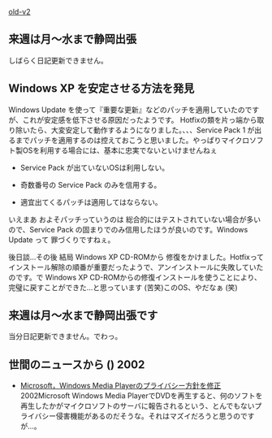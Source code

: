 [old-v2](ig020222-orig.html)

## 来週は月～水まで静岡出張

しばらく日記更新できません。


## Windows XP を安定させる方法を発見

Windows Update を使って『重要な更新』などのパッチを適用していたのですが、これが安定感を低下させる原因だったようです。
Hotfixの類を片っ端から取り除いたら、大変安定して動作するようになりました。、、、Service Pack 1 が出るまでパッチを適用するのは控えておこうと思いました。やっぱりマイクロソフト製OSを利用する場合には、基本に忠実でないといけませんねぇ

* Service Pack が出ていないOSは利用しない。
  
* 奇数番号の Service Pack のみを信用する。
  
* 適宜出てくるパッチは適用してはならない。

いえまあ およそパッチっていうのは 総合的にはテストされていない場合が多いので、Service
Pack の固まりでのみ信用したほうが良いのです。Windows Update って 罪づくりですねぇ。

後日談…その後 結局 Windows XP CD-ROMから 修復をかけました。Hotfixって インストール解除の順番が重要だったようで、アンインストールに失敗していたのです。で
Windows XP CD-ROMからの修復インストールを使うことにより、完璧に戻すことができた…と思っています (苦笑)このOS、やだなぁ (笑)

## 来週は月～水まで静岡出張です

当分日記更新できません。でわっ。

## 世間のニュースから () 2002

* [Microsoft，Windows Media Playerのプライバシー方針を修正](http://www.zdnet.co.jp/news/0202/22/b_0221_01.html)  2002Microsoft Windows Media PlayerでDVDを再生すると、何のソフトを再生したかがマイクロソフトのサーバに報告されるという、とんでもないプライバシー侵害機能があるのだそうな。それはマズイだろうと思うのですが…。